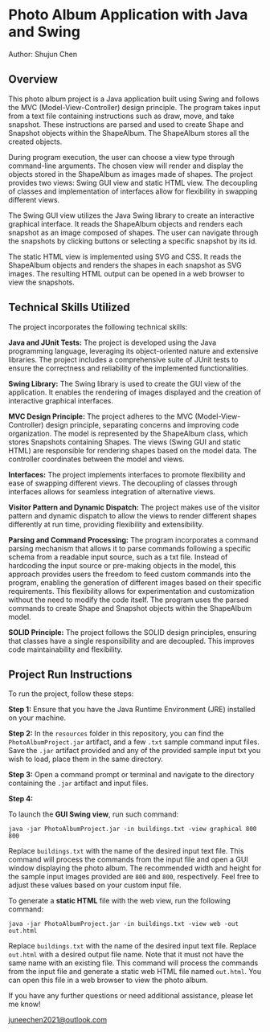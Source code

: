 # Photo Album Application with Java and Swing
Author: Shujun Chen

## Overview
This photo album project is a Java application built using Swing and follows the MVC (Model-View-Controller) design principle. 
The program takes input from a text file containing instructions such as draw, move, and take snapshot. 
These instructions are parsed and used to create Shape and Snapshot objects within the ShapeAlbum. 
The ShapeAlbum stores all the created objects.

During program execution, the user can choose a view type through command-line arguments.
The chosen view will render and display the objects stored in the ShapeAlbum as images made of shapes. 
The project provides two views: Swing GUI view and static HTML view. The decoupling of classes and implementation of 
interfaces allow for flexibility in swapping different views.

The Swing GUI view utilizes the Java Swing library to create an interactive graphical interface. 
It reads the ShapeAlbum objects and renders each snapshot as an image composed of shapes. 
The user can navigate through the snapshots by clicking buttons or selecting a specific snapshot by its id.

The static HTML view is implemented using SVG and CSS. It reads the ShapeAlbum objects and renders the shapes 
in each snapshot as SVG images. The resulting HTML output can be opened in a web browser to view the snapshots.

## Technical Skills Utilized
The project incorporates the following technical skills:

**Java and JUnit Tests:**
The project is developed using the Java programming language, 
leveraging its object-oriented nature and extensive libraries. 
The project includes a comprehensive suite of JUnit tests to ensure 
the correctness and reliability of the implemented functionalities.

**Swing Library:**
The Swing library is used to create the GUI view of the application. 
It enables the rendering of images displayed and the creation of interactive graphical interfaces.

**MVC Design Principle:**
The project adheres to the MVC (Model-View-Controller) design principle, 
separating concerns and improving code organization. 
The model is represented by the ShapeAlbum class, which stores Snapshots containing Shapes. 
The views (Swing GUI and static HTML) are responsible for rendering shapes based on the model data. 
The controller coordinates between the model and views.

**Interfaces:**
The project implements interfaces to promote flexibility and ease of swapping different views.
The decoupling of classes through interfaces allows for seamless integration of alternative views.

**Visitor Pattern and Dynamic Dispatch:**
The project makes use of the visitor pattern and dynamic dispatch to allow the views 
to render different shapes differently at run time, providing flexibility and extensibility.

**Parsing and Command Processing:**
The program incorporates a command parsing mechanism that allows it to parse commands following a specific schema 
from a readable input source, such as a txt file. Instead of hardcoding the input source or pre-making objects 
in the model, this approach provides users the freedom to feed custom commands into the program, 
enabling the generation of different images based on their specific requirements. 
This flexibility allows for experimentation and customization without the need to modify the code itself.
The program uses the parsed commands to create Shape and Snapshot objects within the ShapeAlbum model.

**SOLID Principle:**
The project follows the SOLID design principles, ensuring that classes have a single responsibility 
and are decoupled. This improves code maintainability and flexibility.

## Project Run Instructions
To run the project, follow these steps:

**Step 1:**
Ensure that you have the Java Runtime Environment (JRE) installed on your machine.

**Step 2:**
In the `resources` folder in this repository, you can find the `PhotoAlbumProject.jar` artifact, 
and a few `.txt` sample command input files.
Save the `.jar` artifact provided and any of the provided sample input txt you wish to load, 
place them in the same directory.

**Step 3:**
Open a command prompt or terminal and navigate to the directory containing the `.jar` 
artifact and input files.

**Step 4:**

To launch the **GUI Swing view**, run such command:

`java -jar PhotoAlbumProject.jar -in buildings.txt -view graphical 800 800`

Replace `buildings.txt` with the name of the desired input text file. 
This command will process the commands from the input file and open a GUI window displaying the photo album. 
The recommended width and height for the sample input images provided are `800` and `800`, respectively. 
Feel free to adjust these values based on your custom input file.


To generate a **static HTML** file with the web view, run the following command:

`java -jar PhotoAlbumProject.jar -in buildings.txt -view web -out out.html`

Replace `buildings.txt` with the name of the desired input text file. 
Replace `out.html` with a desired output file name. Note that it must not have the same name with an existing file.
This command will process the commands from the input file and generate a static web HTML file named `out.html`. 
You can open this file in a web browser to view the photo album.

If you have any further questions or need additional assistance, please let me know!

juneechen2021@outlook.com
